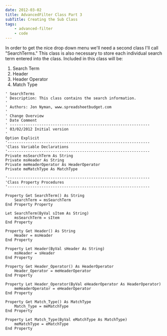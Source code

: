 ```yaml
---
date: 2012-03-02
title: AdvancedFilter Class Part 3
subTitle: Creating the Sub Class
tags:
    - advanced-filter
    - code
---
```


In order to get the nice drop down menu we'll need a second class I'll call "SearchTerms." This class is also necessary to store each individual search term entered into the class. Included in this class will be:
<ol>
	<li>Search Term</li>
	<li>Header</li>
	<li>Header Operator</li>
	<li>Match Type</li>
</ol>

``` vbscript
' SearchTerms
' Description: This class contains the search information.
'
' Authors: Jon Nyman, www.spreadsheetbudget.com
'
' Change Overview
' Date Comment
' --------------------------------------------------------------
' 03/02/2012 Initial version
'
Option Explicit
'---------------------------------------------------------------
'Class Variable Declarations
'---------------------------------------------------------------
Private msSearchTerm As String
Private msHeader As String
Private meHeaderOperator As HeaderOperator
Private meMatchType As MatchType

'---------------------------------------------------------------
'Class Property Procedures
'---------------------------------------------------------------

Property Get SearchTerm() As String
    SearchTerm = msSearchTerm
End Property Property 

Let SearchTerm(ByVal sItem As String)
    msSearchTerm = sItem
End Property

Property Get Header() As String
    Header = msHeader
End Property 

Property Let Header(ByVal sHeader As String)
    msHeader = sHeader
End Property

Property Get Header_Operator() As HeaderOperator
    Header_Operator = meHeaderOperator
End Property

Property Let Header_Operator(ByVal eHeaderOperator As HeaderOperator)
    meHeaderOperator = eHeaderOperator
End Property

Property Get Match_Type() As MatchType
    Match_Type = meMatchType
End Property

Property Let Match_Type(ByVal eMatchType As MatchType)
    meMatchType = eMatchType
End Property
```
